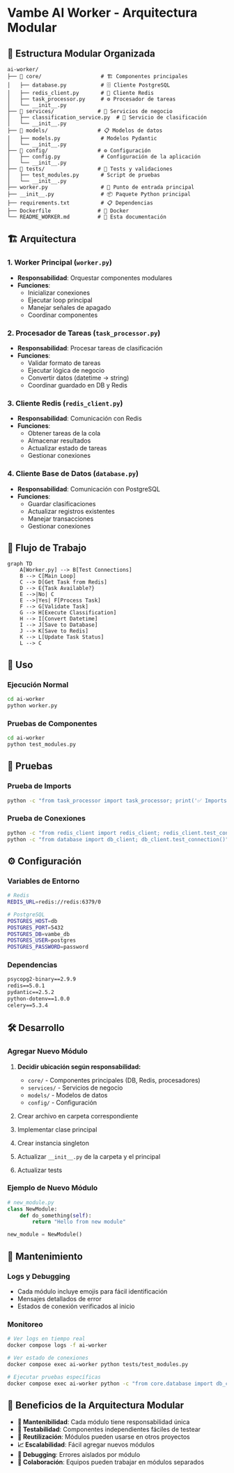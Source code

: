 # Vambe AI Worker - Arquitectura Modular

## 📁 Estructura Modular Organizada

```
ai-worker/
├── 📁 core/                   # 🏗️ Componentes principales
│   ├── database.py           # 🗄️ Cliente PostgreSQL
│   ├── redis_client.py       # 🔴 Cliente Redis
│   ├── task_processor.py     # ⚙️ Procesador de tareas
│   └── __init__.py
├── 📁 services/              # 🔧 Servicios de negocio
│   ├── classification_service.py  # 🤖 Servicio de clasificación
│   └── __init__.py
├── 📁 models/                # 📋 Modelos de datos
│   ├── models.py             # Modelos Pydantic
│   └── __init__.py
├── 📁 config/                # ⚙️ Configuración
│   ├── config.py             # Configuración de la aplicación
│   └── __init__.py
├── 📁 tests/                 # 🧪 Tests y validaciones
│   ├── test_modules.py       # Script de pruebas
│   └── __init__.py
├── worker.py                 # 🎯 Punto de entrada principal
├── __init__.py               # 📦 Paquete Python principal
├── requirements.txt          # 📋 Dependencias
├── Dockerfile               # 🐳 Docker
└── README_WORKER.md         # 📖 Esta documentación
```

## 🏗️ Arquitectura

### **1. Worker Principal (`worker.py`)**
- **Responsabilidad**: Orquestar componentes modulares
- **Funciones**:
  - Inicializar conexiones
  - Ejecutar loop principal
  - Manejar señales de apagado
  - Coordinar componentes

### **2. Procesador de Tareas (`task_processor.py`)**
- **Responsabilidad**: Procesar tareas de clasificación
- **Funciones**:
  - Validar formato de tareas
  - Ejecutar lógica de negocio
  - Convertir datos (datetime → string)
  - Coordinar guardado en DB y Redis

### **3. Cliente Redis (`redis_client.py`)**
- **Responsabilidad**: Comunicación con Redis
- **Funciones**:
  - Obtener tareas de la cola
  - Almacenar resultados
  - Actualizar estado de tareas
  - Gestionar conexiones

### **4. Cliente Base de Datos (`database.py`)**
- **Responsabilidad**: Comunicación con PostgreSQL
- **Funciones**:
  - Guardar clasificaciones
  - Actualizar registros existentes
  - Manejar transacciones
  - Gestionar conexiones

## 🔄 Flujo de Trabajo

```mermaid
graph TD
    A[Worker.py] --> B[Test Connections]
    B --> C[Main Loop]
    C --> D[Get Task from Redis]
    D --> E{Task Available?}
    E -->|No| C
    E -->|Yes| F[Process Task]
    F --> G[Validate Task]
    G --> H[Execute Classification]
    H --> I[Convert Datetime]
    I --> J[Save to Database]
    J --> K[Save to Redis]
    K --> L[Update Task Status]
    L --> C
```

## 🚀 Uso

### **Ejecución Normal**
```bash
cd ai-worker
python worker.py
```

### **Pruebas de Componentes**
```bash
cd ai-worker
python test_modules.py
```

## 🧪 Pruebas

### **Prueba de Imports**
```bash
python -c "from task_processor import task_processor; print('✅ Imports OK')"
```

### **Prueba de Conexiones**
```bash
python -c "from redis_client import redis_client; redis_client.test_connection()"
python -c "from database import db_client; db_client.test_connection()"
```

## ⚙️ Configuración

### **Variables de Entorno**
```bash
# Redis
REDIS_URL=redis://redis:6379/0

# PostgreSQL
POSTGRES_HOST=db
POSTGRES_PORT=5432
POSTGRES_DB=vambe_db
POSTGRES_USER=postgres
POSTGRES_PASSWORD=password
```

### **Dependencias**
```txt
psycopg2-binary==2.9.9
redis==5.0.1
pydantic==2.5.2
python-dotenv==1.0.0
celery==5.3.4
```

## 🛠️ Desarrollo

### **Agregar Nuevo Módulo**
1. **Decidir ubicación según responsabilidad:**
   - `core/` - Componentes principales (DB, Redis, procesadores)
   - `services/` - Servicios de negocio
   - `models/` - Modelos de datos
   - `config/` - Configuración

2. Crear archivo en carpeta correspondiente
3. Implementar clase principal
4. Crear instancia singleton
5. Actualizar `__init__.py` de la carpeta y el principal
6. Actualizar tests

### **Ejemplo de Nuevo Módulo**
```python
# new_module.py
class NewModule:
    def do_something(self):
        return "Hello from new module"

new_module = NewModule()
```

## 🔧 Mantenimiento

### **Logs y Debugging**
- Cada módulo incluye emojis para fácil identificación
- Mensajes detallados de error
- Estados de conexión verificados al inicio

### **Monitoreo**
```bash
# Ver logs en tiempo real
docker compose logs -f ai-worker

# Ver estado de conexiones
docker compose exec ai-worker python tests/test_modules.py

# Ejecutar pruebas específicas
docker compose exec ai-worker python -c "from core.database import db_client; db_client.test_connection()"
```

## 🎯 Beneficios de la Arquitectura Modular

- **🔧 Mantenibilidad**: Cada módulo tiene responsabilidad única
- **🧪 Testabilidad**: Componentes independientes fáciles de testear
- **🔄 Reutilización**: Módulos pueden usarse en otros proyectos
- **📈 Escalabilidad**: Fácil agregar nuevos módulos
- **🐛 Debugging**: Errores aislados por módulo
- **👥 Colaboración**: Equipos pueden trabajar en módulos separados
